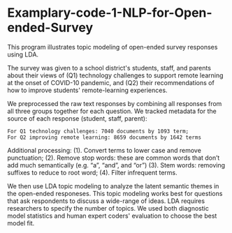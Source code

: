# Examplary-code-1-NLP-for-Open-ended-Survey

This program illustrates topic modeling of open-ended survey responses using LDA.

The survey was given to a school district's students, staff, and parents about their views of (Q1) technology challenges to support remote learning at the onset of COVID-10 pandemic, and (Q2) their recommendations of how to improve students' remote-learning experiences. 

We preprocessed the raw text responses by combining all responses from all three groups together for each question. We tracked metadata for the source of each response (student, staff, parent): 

    For Q1 technology challenges: 7040 documents by 1093 term; 
    For Q2 improving remote learning: 8659 documents by 1642 terms

Additional processing:
   (1). Convert terms to lower case and remove punctuation;
   (2). Remove stop words: these are common words that don’t add much semantically (e.g. “a”, “and”, and “or”)
   (3). Stem words: removing suffixes to reduce to root word; 
   (4). Filter infrequent terms.

We then use LDA topic modeling to analyze the latent semantic themes in the open-ended responeses. This topic modeling works best for questions that ask respondents to discuss a wide-range of ideas. LDA requires researchers to specify the number of topics. We used both diagnostic model statistics and human expert coders' evaluation to choose the best model fit.



